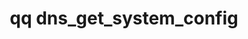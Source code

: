 ---
category: dns
command: dns_get_system_config
optional_options: []
permalink: /qq-cli-command-guide/dns/dns_get_system_config.html
positional_options: []
sidebar: qq_cli_command_reference_sidebar
summary: This section explains how to use the <code>qq dns_get_system_config</code>
  command.
synopsis: Get the system's DNS configuration.
title: qq dns_get_system_config
usage: qq dns_get_system_config [-h]
zendesk_source: qq CLI Command Guide

---